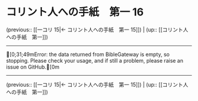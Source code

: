 # コリント人への手紙　第一 16

(previous:: [[一コリ 15|← コリント人への手紙　第一 15]]) | (up:: [[コリント人への手紙　第一]])

***
[0;31;49mError: the data returned from BibleGateway is empty, so stopping. Please check your usage, and if still a problem, please raise an issue on GitHub.[0m

***

(previous:: [[一コリ 15|← コリント人への手紙　第一 15]]) | (up:: [[コリント人への手紙　第一]])
